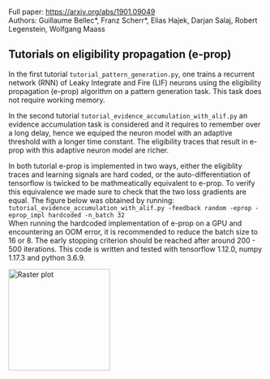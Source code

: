 Full paper: https://arxiv.org/abs/1901.09049  
Authors: Guillaume Bellec\*, Franz Scherr\*, Elias Hajek, Darjan Salaj, Robert Legenstein, Wolfgang Maass

## Tutorials on eligibility propagation (e-prop)

In the first tutorial  `tutorial_pattern_generation.py`, one trains a recurrent network (RNN) of Leaky Integrate and Fire (LIF) neurons using the eligibility propagation (e-prop) algorithm on a pattern generation task. This task does not require working memory.

In the second tutorial `tutorial_evidence_accumulation_with_alif.py` an evidence accumulation task is considered and it requires to remember over a long delay, hence we equiped the neuron model with an adaptive threshold with a longer time constant. The eligibility traces that result in e-prop with this adaptive neuron model are richer.

In both tutorial e-prop is implemented in two ways, either the eligiblity traces and learning signals are hard coded, or the auto-differentiation of tensorflow is twicked to be mathmeatically equivalent to e-prop. To verify this equivalence we made sure to check that the two loss gradients are equal. The figure below was obtained by running:  
```tutorial_evidence_accumulation_with_alif.py -feedback random -eprop -eprop_impl hardcoded -n_batch 32```  
When running the hardcoded implementation of e-prop on a GPU and encountering an OOM error, it is recommended to reduce the batch size to 16 or 8. The early stopping criterion should be reached after around 200 - 500 iterations. This code is written and tested with tensorflow 1.12.0, numpy 1.17.3 and python 3.6.9. 

<img src="./figures/evidence_acc_training.png"
     alt="Raster plot"
     style="width: 200;" />
